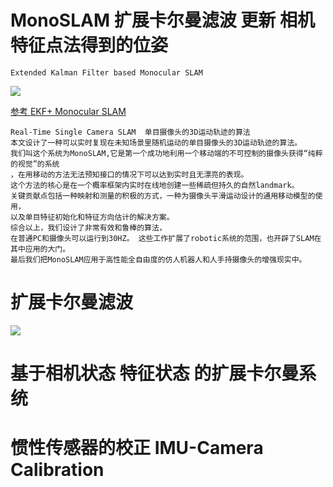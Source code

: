 # MonoSLAM  扩展卡尔曼滤波 更新 相机特征点法得到的位姿 
    Extended Kalman Filter based Monocular SLAM
![](http://vision.ia.ac.cn/Students/gzp/ekfslamflow.jpg)

[参考 EKF+ Monocular SLAM ](http://vision.ia.ac.cn/Students/gzp/monocularslam.html)

    Real-Time Single Camera SLAM  单目摄像头的3D运动轨迹的算法
    本文设计了一种可以实时复现在未知场景里随机运动的单目摄像头的3D运动轨迹的算法。
    我们叫这个系统为MonoSLAM,它是第一个成功地利用一个移动端的不可控制的摄像头获得“纯粹的视觉”的系统
    ，在用移动的方法无法预知接口的情况下可以达到实时且无漂亮的表现。
    这个方法的核心是在一个概率框架内实时在线地创建一些稀疏但持久的自然landmark。 
    关键贡献点包括一种映射和测量的积极的方式，一种为摄像头平滑运动设计的通用移动模型的使用，
    以及单目特征初始化和特征方向估计的解决方案。
    综合以上，我们设计了非常有效和鲁棒的算法，
    在普通PC和摄像头可以运行到30HZ。 这些工作扩展了robotic系统的范围，也开辟了SLAM在其中应用的大门。
    最后我们把MonoSLAM应用于高性能全自由度的仿人机器人和人手持摄像头的增强现实中。

# 扩展卡尔曼滤波
![](http://vision.ia.ac.cn/Students/gzp/ekf.jpg)


# 基于相机状态 特征状态 的扩展卡尔曼系统


# 惯性传感器的校正 IMU-Camera Calibration
